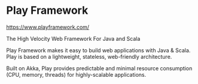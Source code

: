 # Play Framework

https://www.playframework.com/

The High Velocity
Web Framework
For Java and Scala

Play Framework makes it easy to build web applications with Java & Scala.
Play is based on a lightweight, stateless, web-friendly architecture.

Built on Akka, Play provides predictable and minimal resource consumption (CPU, memory, threads) for highly-scalable applications.


